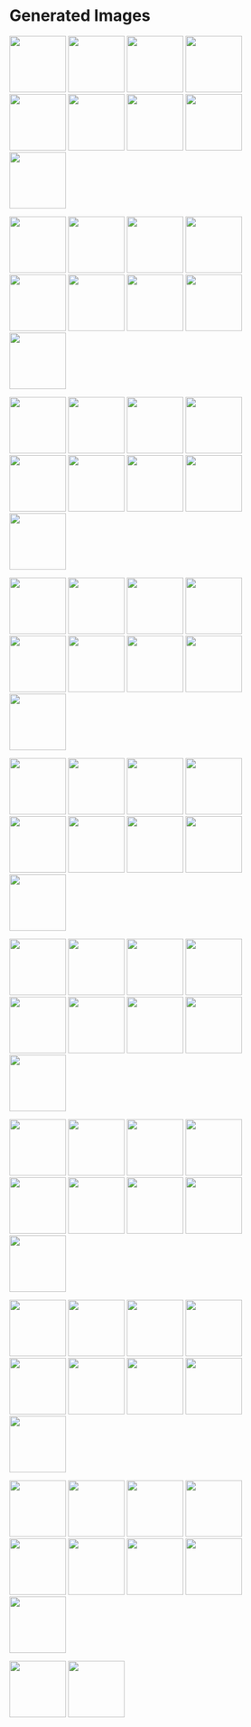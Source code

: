 # Generated Images



<img src="2025_10_09_01.webp" width="100"/> <img src="2025_10_09_02.webp" width="100"/> <img src="2025_10_09_03.webp" width="100"/> <img src="2025_10_09_04.webp" width="100"/> <img src="2025_10_09_05.webp" width="100"/> <img src="2025_10_09_06.webp" width="100"/> <img src="2025_10_09_07.webp" width="100"/> <img src="2025_10_09_08.webp" width="100"/> <img src="2025_10_09_09.webp" width="100"/>

<img src="2025_10_09_10.webp" width="100"/> <img src="2025_10_09_11.webp" width="100"/> <img src="2025_10_09_12.webp" width="100"/> <img src="2025_10_09_13.webp" width="100"/> <img src="2025_10_09_14.webp" width="100"/> <img src="2025_10_09_15.webp" width="100"/> <img src="2025_10_09_16.webp" width="100"/> <img src="2025_10_09_17.webp" width="100"/> <img src="2025_10_09_18.webp" width="100"/>

<img src="2025_10_09_19.webp" width="100"/> <img src="2025_10_09_20.webp" width="100"/> <img src="2025_10_09_21.webp" width="100"/> <img src="2025_10_09_22.webp" width="100"/> <img src="2025_10_09_23.webp" width="100"/> <img src="2025_10_09_24.webp" width="100"/> <img src="2025_10_09_25.webp" width="100"/> <img src="2025_10_09_26.webp" width="100"/> <img src="2025_10_09_27.webp" width="100"/>

<img src="2025_10_09_28.webp" width="100"/> <img src="2025_10_09_29.webp" width="100"/> <img src="2025_10_09_30.webp" width="100"/> <img src="2025_10_09_31.webp" width="100"/> <img src="2025_10_09_32.webp" width="100"/> <img src="2025_10_09_33.webp" width="100"/> <img src="2025_10_09_34.webp" width="100"/> <img src="2025_10_09_35.webp" width="100"/> <img src="2025_10_09_36.webp" width="100"/>

<img src="2025_10_09_37.webp" width="100"/> <img src="2025_10_09_38.webp" width="100"/> <img src="2025_10_09_39.webp" width="100"/> <img src="2025_10_09_40.webp" width="100"/> <img src="2025_10_09_41.webp" width="100"/> <img src="2025_10_09_42.webp" width="100"/> <img src="2025_10_09_43.webp" width="100"/> <img src="2025_10_09_44.webp" width="100"/> <img src="2025_10_09_45.webp" width="100"/>

<img src="2025_10_09_46.webp" width="100"/> <img src="2025_10_09_47.webp" width="100"/> <img src="2025_10_09_48.webp" width="100"/> <img src="2025_10_09_49.webp" width="100"/> <img src="2025_10_09_50.webp" width="100"/> <img src="2025_10_09_51.webp" width="100"/> <img src="2025_10_09_52.webp" width="100"/> <img src="2025_10_09_53.webp" width="100"/> <img src="2025_10_09_54.webp" width="100"/>

<img src="2025_10_09_55.webp" width="100"/> <img src="2025_10_09_56.webp" width="100"/> <img src="2025_10_09_57.webp" width="100"/> <img src="2025_10_09_58.webp" width="100"/> <img src="2025_10_09_59.webp" width="100"/> <img src="2025_10_09_60.webp" width="100"/> <img src="2025_10_09_61.webp" width="100"/> <img src="2025_10_09_62.webp" width="100"/> <img src="2025_10_09_63.webp" width="100"/>

<img src="2025_10_09_64.webp" width="100"/> <img src="2025_10_09_65.webp" width="100"/> <img src="2025_10_09_66.webp" width="100"/> <img src="2025_10_09_67.webp" width="100"/> <img src="2025_10_09_68.webp" width="100"/> <img src="2025_10_09_69.webp" width="100"/> <img src="2025_10_09_70.webp" width="100"/> <img src="2025_10_09_71.webp" width="100"/> <img src="2025_10_09_72.webp" width="100"/>

<img src="2025_10_09_73.webp" width="100"/> <img src="2025_10_09_74.webp" width="100"/> <img src="2025_10_09_75.webp" width="100"/> <img src="2025_10_09_76.webp" width="100"/> <img src="2025_10_09_77.webp" width="100"/> <img src="2025_10_09_78.webp" width="100"/> <img src="2025_10_09_79.webp" width="100"/> <img src="2025_10_09_80.webp" width="100"/> <img src="2025_10_09_81.webp" width="100"/>

<img src="2025_10_09_82.webp" width="100"/> <img src="2025_10_09_83.webp" width="100"/>